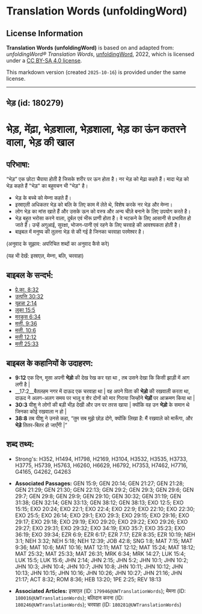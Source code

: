 # Translation Words (unfoldingWord)

## License Information

**Translation Words (unfoldingWord)** is based on and adapted from: _unfoldingWord® Translation Words_, [unfoldingWord](https://unfoldingword.org/utw), 2022, which is licensed under a [CC BY-SA 4.0 license](https://creativecommons.org/licenses/by-sa/4.0/legalcode.en).

This markdown version (created `2025-10-16`) is provided under the same license.



--------------------------------

## भेड़ (id: 180279)

भेड़, मेंढ़ा, भेड़शाला, भेड़शाला, भेड़ का ऊंन कतरने वाला, भेड़ की खाल
==================================================================

परिभाषा:
--------

“भेड़” एक छोटा चैपाया होती है जिसके शरीर पर ऊन होता है। नर भेड़ को मेढ़ा कहते हैं। मादा भेड़ को भेड़ कहते हैं "भेड़" का बहुवचन भी "भेड़" है।

* भेड़ के बच्चे को मेम्ना कहते हैं।
* इस्राएली अधिकतर भेड़ को बलि के लिए काम में लेते थे, विशेष करके नर भेड़ और मेम्ना।
* लोग भेड़ का मांस खाते हैं और उसके ऊन को वस्त्र और अन्य चीज़े बनाने के लिए उपयोग करते है।
* भेड़ बहुत भरोसा करने वाला, दुर्बल एवं भीरू प्राणी होता है। वे भटकने के लिए आसानी से प्रभावित हो जाते हैं। उन्हें अगुआई, सुरक्षा, भोजन\-पानी एवं रहने के लिए चरवाहे की आवश्यकता होती है।
* बाइबल में मनुष्य की तुलना भेड़ से की गई है जिनका चरवाहा परमेश्वर है।

(अनुवाद के सुझाव: अपरिचित शब्दों का अनुवाद कैसे करे)

(यह भी देखें: इस्राएल, मेम्ना, बलि, चरवाहा)

बाइबल के सन्दर्भ:
-----------------

* [प्रे.का. 8:32](https://ref.ly/Acts8:32)
* [उत्पत्ति 30:32](https://ref.ly/Gen30:32)
* [यूहन्ना 2:14](https://ref.ly/John2:14)
* [लूका 15:5](https://ref.ly/Luke15:5)
* [मरकुस 6:34](https://ref.ly/Mark6:34)
* [मत्ती. 9:36](https://ref.ly/Matt9:36)
* [मत्ती. 10:6](https://ref.ly/Matt10:6)
* [मत्ती 12:12](https://ref.ly/Matt12:12)
* [मत्ती 25:33](https://ref.ly/Matt25:33)

बाइबल के कहानियों के उदाहरण:
----------------------------

* **9:12** एक दिन, मूसा अपनी **भेड़ो** की देख रेख कर रहा था , तब उसने देखा कि किसी झाड़ी में आग लगी है \|
* \_\_17:2\_\_बैतलहम नगर में दाऊद एक चरवाहा था \| वह अपने पिता की **भेड़ो** की रखवाली करता था, दाऊद ने अलग\-अलग समय पर भालू व शेर दोनों को मार गिराया जिन्होंने **भेड़ों** पर आक्रमण किया था \|
* **30:3** यीशु ने लोगों की बड़ी भीड़ देखी और उन पर तरस खाया \| क्योंकि वह उन **भेड़ो** के समान थे जिनका कोई रखवाला न हो \|
* **38:8** तब यीशु ने उनसे कहा, “तुम सब मुझे छोड़ दोगे, क्योंकि लिखा है: मैं रखवाले को मारूँगा, और **भेड़े** तितर\-बितर हो जाएँगी \|”

शब्द तथ्य:
----------

* Strong's: H352, H1494, H1798, H2169, H3104, H3532, H3535, H3733, H3775, H5739, H5763, H6260, H6629, H6792, H7353, H7462, H7716, G4165, G4262, G4263

* **Associated Passages:** GEN 15:9; GEN 20:14; GEN 21:27; GEN 21:28; GEN 21:29; GEN 21:30; GEN 22:13; GEN 29:2; GEN 29:3; GEN 29:6; GEN 29:7; GEN 29:8; GEN 29:9; GEN 29:10; GEN 30:32; GEN 31:19; GEN 31:38; GEN 32:14; GEN 33:13; GEN 38:12; GEN 38:13; EXO 12:5; EXO 15:15; EXO 20:24; EXO 22:1; EXO 22:4; EXO 22:9; EXO 22:10; EXO 22:30; EXO 25:5; EXO 26:14; EXO 29:1; EXO 29:3; EXO 29:15; EXO 29:16; EXO 29:17; EXO 29:18; EXO 29:19; EXO 29:20; EXO 29:22; EXO 29:26; EXO 29:27; EXO 29:31; EXO 29:32; EXO 34:19; EXO 35:7; EXO 35:23; EXO 36:19; EXO 39:34; EZR 6:9; EZR 6:17; EZR 7:17; EZR 8:35; EZR 10:19; NEH 3:1; NEH 3:32; NEH 5:18; NEH 12:39; JOB 42:8; SNG 1:8; MAT 7:15; MAT 9:36; MAT 10:6; MAT 10:16; MAT 12:11; MAT 12:12; MAT 15:24; MAT 18:12; MAT 25:32; MAT 25:33; MAT 26:31; MRK 6:34; MRK 14:27; LUK 15:4; LUK 15:5; LUK 15:6; JHN 2:14; JHN 2:15; JHN 5:2; JHN 10:1; JHN 10:2; JHN 10:3; JHN 10:4; JHN 10:7; JHN 10:8; JHN 10:11; JHN 10:12; JHN 10:13; JHN 10:15; JHN 10:16; JHN 10:26; JHN 10:27; JHN 21:16; JHN 21:17; ACT 8:32; ROM 8:36; HEB 13:20; 1PE 2:25; REV 18:13
* **Associated Articles:** इस्राएल (ID: `179946@UWTranslationWords`); मेमना (ID: `180016@UWTranslationWords`); बलिदान करना (ID: `180246@UWTranslationWords`); चरवाहा (ID: `180281@UWTranslationWords`)

